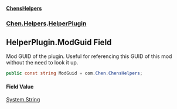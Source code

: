 
#### [ChensHelpers](index 'index')

### [Chen.Helpers](Chen_Helpers 'Chen.Helpers').[HelperPlugin](Chen_Helpers_HelperPlugin 'Chen.Helpers.HelperPlugin')

## HelperPlugin.ModGuid Field
Mod GUID of the plugin. Useful for referencing this GUID of this mod without the need to look it up.  
```csharp
public const string ModGuid = com.Chen.ChensHelpers;
```

#### Field Value
[System.String](https://docs.microsoft.com/en-us/dotnet/api/System.String 'System.String')
